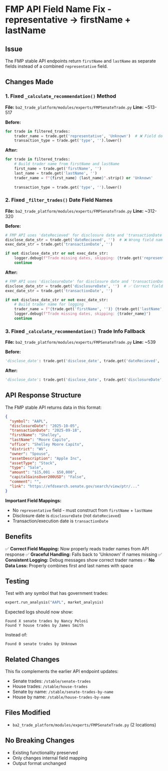 # FMP API Field Name Fix - representative → firstName + lastName

## Issue
The FMP stable API endpoints return `firstName` and `lastName` as separate fields instead of a combined `representative` field.

## Changes Made

### 1. Fixed `_calculate_recommendation()` Method
**File:** `ba2_trade_platform/modules/experts/FMPSenateTrade.py`
**Line:** ~513-517

**Before:**
```python
for trade in filtered_trades:
    trader_name = trade.get('representative', 'Unknown')  # ❌ Field doesn't exist
    transaction_type = trade.get('type', '').lower()
```

**After:**
```python
for trade in filtered_trades:
    # Build trader name from firstName and lastName
    first_name = trade.get('firstName', '')
    last_name = trade.get('lastName', '')
    trader_name = f"{first_name} {last_name}".strip() or 'Unknown'
    
    transaction_type = trade.get('type', '').lower()
```

### 2. Fixed `_filter_trades()` Date Field Names
**File:** `ba2_trade_platform/modules/experts/FMPSenateTrade.py`
**Line:** ~312-320

**Before:**
```python
# FMP API uses 'dateRecieved' for disclosure date and 'transactionDate' for execution date
disclose_date_str = trade.get('dateRecieved', '')  # ❌ Wrong field name
exec_date_str = trade.get('transactionDate', '')

if not disclose_date_str or not exec_date_str:
    logger.debug(f"Trade missing dates, skipping: {trade.get('representative', 'Unknown')}")  # ❌ Field doesn't exist
    continue
```

**After:**
```python
# FMP API uses 'disclosureDate' for disclosure date and 'transactionDate' for execution date
disclose_date_str = trade.get('disclosureDate', '')  # ✅ Correct field name
exec_date_str = trade.get('transactionDate', '')

if not disclose_date_str or not exec_date_str:
    # Build trader name for logging
    trader_name = f"{trade.get('firstName', '')} {trade.get('lastName', '')}".strip() or 'Unknown'
    logger.debug(f"Trade missing dates, skipping: {trader_name}")
    continue
```

### 3. Fixed `_calculate_recommendation()` Trade Info Fallback
**File:** `ba2_trade_platform/modules/experts/FMPSenateTrade.py`
**Line:** ~539

**Before:**
```python
'disclose_date': trade.get('disclose_date', trade.get('dateRecieved', 'N/A')),  # ❌ Wrong field name
```

**After:**
```python
'disclose_date': trade.get('disclose_date', trade.get('disclosureDate', 'N/A')),  # ✅ Correct field name
```

## API Response Structure

The FMP stable API returns data in this format:

```json
{
  "symbol": "AAPL",
  "disclosureDate": "2025-10-05",
  "transactionDate": "2025-09-18",
  "firstName": "Shelley",
  "lastName": "Moore Capito",
  "office": "Shelley Moore Capito",
  "district": "WV",
  "owner": "Spouse",
  "assetDescription": "Apple Inc",
  "assetType": "Stock",
  "type": "Sale",
  "amount": "$15,001 - $50,000",
  "capitalGainsOver200USD": "False",
  "comment": "",
  "link": "https://efdsearch.senate.gov/search/view/ptr/..."
}
```

**Important Field Mappings:**
- No `representative` field - must construct from `firstName` + `lastName`
- Disclosure date is `disclosureDate` (not `dateRecieved`)
- Transaction/execution date is `transactionDate`

## Benefits

✅ **Correct Field Mapping:** Now properly reads trader names from API response
✅ **Graceful Handling:** Falls back to 'Unknown' if names missing
✅ **Consistent Logging:** Debug messages show correct trader names
✅ **No Data Loss:** Properly combines first and last names with space

## Testing

Test with any symbol that has government trades:
```python
expert.run_analysis("AAPL", market_analysis)
```

Expected logs should now show:
```
Found X senate trades by Nancy Pelosi
Found Y house trades by James Smith
```

Instead of:
```
Found 0 senate trades by Unknown
```

## Related Changes

This fix complements the earlier API endpoint updates:
- Senate trades: `/stable/senate-trades`
- House trades: `/stable/house-trades`
- Senate by name: `/stable/senate-trades-by-name`
- House by name: `/stable/house-trades-by-name`

## Files Modified

- `ba2_trade_platform/modules/experts/FMPSenateTrade.py` (2 locations)

## No Breaking Changes

- Existing functionality preserved
- Only changes internal field mapping
- Output format unchanged
